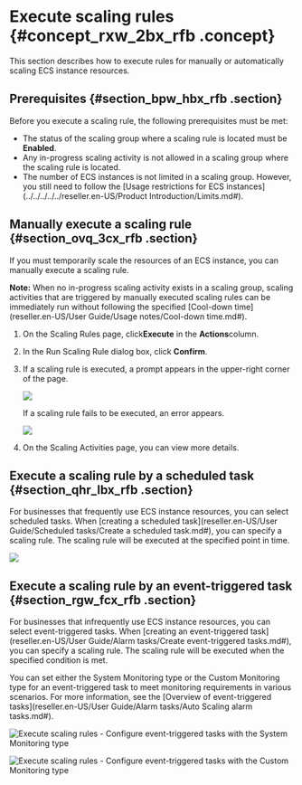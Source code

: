 # Execute scaling rules {#concept_rxw_2bx_rfb .concept}

This section describes how to execute rules for manually or automatically scaling ECS instance resources.

## Prerequisites {#section_bpw_hbx_rfb .section}

Before you execute a scaling rule, the following prerequisites must be met:

-   The status of the scaling group where a scaling rule is located must be **Enabled**.
-   Any in-progress scaling activity is not allowed in a scaling group where the scaling rule is located.
-   The number of ECS instances is not limited in a scaling group. However, you still need to follow the [Usage restrictions for ECS instances](../../../../../reseller.en-US/Product Introduction/Limits.md#).

## Manually execute a scaling rule {#section_ovq_3cx_rfb .section}

If you must temporarily scale the resources of an ECS instance, you can manually execute a scaling rule.

**Note:** When no in-progress scaling activity exists in a scaling group, scaling activities that are triggered by manually executed scaling rules can be immediately run without following the specified [Cool-down time](reseller.en-US/User Guide/Usage notes/Cool-down time.md#).

1.  On the Scaling Rules page, click**Execute** in the **Actions**column.
2.  In the Run Scaling Rule dialog box, click **Confirm**.
3.  If a scaling rule is executed, a prompt appears in the upper-right corner of the page.

    ![](images/21704_en-US.png)

    If a scaling rule fails to be executed, an error appears.

    ![](images/21705_en-US.png)

4.  On the Scaling Activities page, you can view more details.

## Execute a scaling rule by a scheduled task {#section_qhr_lbx_rfb .section}

For businesses that frequently use ECS instance resources, you can select scheduled tasks. When [creating a scheduled task](reseller.en-US/User Guide/Scheduled tasks/Create a scheduled task.md#), you can specify a scaling rule. The scaling rule will be executed at the specified point in time.

![](images/21700_en-US.png)

## Execute a scaling rule by an event-triggered task {#section_rgw_fcx_rfb .section}

For businesses that infrequently use ECS instance resources, you can select event-triggered tasks. When [creating an event-triggered task](reseller.en-US/User Guide/Alarm tasks/Create event-triggered tasks.md#), you can specify a scaling rule. The scaling rule will be executed when the specified condition is met.

You can set either the System Monitoring type or the Custom Monitoring type for an event-triggered task to meet monitoring requirements in various scenarios. For more information, see the [Overview of event-triggered tasks](reseller.en-US/User Guide/Alarm tasks/Auto Scaling alarm tasks.md#).

![Execute scaling rules -  Configure event-triggered tasks with the System Monitoring type](images/21701_en-US.png)

![Execute scaling rules -  Configure event-triggered tasks with the Custom Monitoring type](images/21702_en-US.png)

